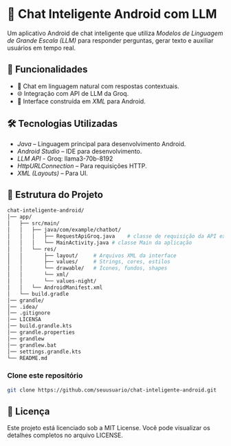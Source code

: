 # 📱 Chat Inteligente Android com LLM

Um aplicativo Android de chat inteligente que utiliza _Modelos de Linguagem de Grande Escala (LLM)_ para responder perguntas, gerar texto e auxiliar usuários em tempo real.

## 🚀 Funcionalidades

- 🤖 Chat em linguagem natural com respostas contextuais.
- 🌐 Integração com API de LLM da Groq.
- 🎨 Interface construída em _XML_ para Android.

## 🛠 Tecnologias Utilizadas

- _Java_ – Linguagem principal para desenvolvimento Android.
- _Android Studio_ – IDE para desenvolvimento.
- _LLM API_ - Groq: llama3-70b-8192
- _HttpURLConnection_ – Para requisições HTTP.
- _XML (Layouts)_ – Para UI.

## 📂 Estrutura do Projeto

```bash
chat-inteligente-android/
│── app/
│   ├── src/main/
│   │   ├── java/com/example/chatbot/
│   │   │   ├── RequestApiGroq.java    # classe de requisição da API externa
│   │   │   └── MainActivity.java # classe Main da aplicação
│   │   └── res/
│   │       ├── layout/     # Arquivos XML da interface
│   │       ├── values/     # Strings, cores, estilos
│   │       └── drawable/   # Ícones, fundos, shapes
│   │       └── xml/
│   │       └── values-night/
│   │   └── AndroidManifest.xml
│   └── build.gradle
│── grandle/
│── .idea/
│── .gitignore
│── LICENSA
│── build.grandle.kts
│── grandle.properties
│── grandlew
│── grandlew.bat
│── settings.grandle.kts
└── README.md
```

### Clone este repositório

```bash
git clone https://github.com/seuusuario/chat-inteligente-android.git

```

## 📄 Licença

Este projeto está licenciado sob a MIT License.
Você pode visualizar os detalhes completos no arquivo LICENSE.
